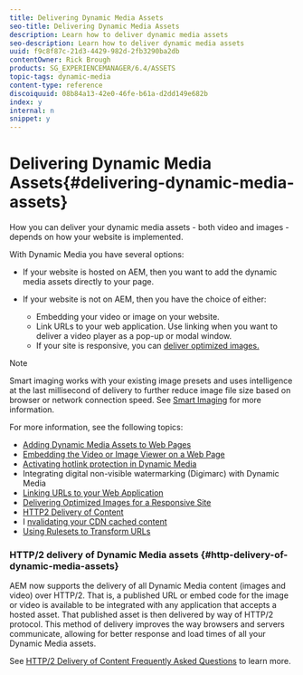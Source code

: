 ```yaml
---
title: Delivering Dynamic Media Assets
seo-title: Delivering Dynamic Media Assets
description: Learn how to deliver dynamic media assets
seo-description: Learn how to deliver dynamic media assets
uuid: f9c8f87c-21d3-4429-982d-2fb3290ba2db
contentOwner: Rick Brough
products: SG_EXPERIENCEMANAGER/6.4/ASSETS
topic-tags: dynamic-media
content-type: reference
discoiquuid: 08b84a13-42e0-46fe-b61a-d2dd149e682b
index: y
internal: n
snippet: y
---
```


# Delivering Dynamic Media Assets{#delivering-dynamic-media-assets}

How you can deliver your dynamic media assets - both video and images - depends on how your website is implemented.

With Dynamic Media you have several options:

* If your website is hosted on AEM, then you want to add the dynamic media assets directly to your page. 
* If your website is not on AEM, then you have the choice of either:

    * Embedding your video or image on your website.
    * Link URLs to your web application. Use linking when you want to deliver a video player as a pop-up or modal window.
    * If your site is responsive, you can [deliver optimized images.](../../assets/using/responsive-site.md)

>[!NOTE]
>
>Smart imaging works with your existing image presets and uses intelligence at the last millisecond of delivery to further reduce image file size based on browser or network connection speed. See [Smart Imaging](../../assets/using/imaging-faq.md) for more information.

For more information, see the following topics:

* [Adding Dynamic Media Assets to Web Pages](../../assets/using/adding-dynamic-media-assets-to-pages.md)
* [Embedding the Video or Image Viewer on a Web Page](../../assets/using/embed-code.md)
* [Activating hotlink protection in Dynamic Media](https://helpx.adobe.com/experience-manager/6-4/assets/using/hotlink-protection.html)
* Integrating digital non-visible watermarking (Digimarc) with Dynamic Media  
* [Linking URLs to your Web Application](../../assets/using/linking-urls-to-yourwebapplication.md)
* [Delivering Optimized Images for a Responsive Site](../../assets/using/responsive-site.md)
* [HTTP2 Delivery of Content](../../assets/using/http2.md)
* I [nvalidating your CDN cached content](../../assets/using/invalidate-cdn-cached-content.md)
* [Using Rulesets to Transform URLs](../../assets/using/using-rulesets-to-transform-urls.md)

### HTTP/2 delivery of Dynamic Media assets {#http-delivery-of-dynamic-media-assets}

AEM now supports the delivery of all Dynamic Media content (images and video) over HTTP/2. That is, a published URL or embed code for the image or video is available to be integrated with any application that accepts a hosted asset. That published asset is then delivered by way of HTTP/2 protocol. This method of delivery improves the way browsers and servers communicate, allowing for better response and load times of all your Dynamic Media assets.

See [HTTP/2 Delivery of Content Frequently Asked Questions](../../sites/administering/using/scene7-http2faq.md) to learn more.
